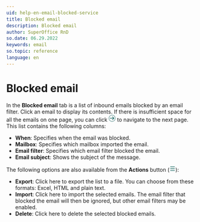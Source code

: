 ```yaml
---
uid: help-en-email-blocked-service
title: Blocked email
description: Blocked email
author: SuperOffice RnD
so.date: 06.29.2022
keywords: email
so.topic: reference
language: en
---
```


# Blocked email

In the **Blocked email** tab is a list of inbound emails blocked by an email filter. Click an email to display its contents. If there is insufficient space for all the emails on one page, you can click ![icon][img1] to navigate to the next page. This list contains the following columns:

* **When**: Specifies when the email was blocked.
* **Mailbox**: Specifies which mailbox imported the email.
* **Email filter**: Specifies which email filter blocked the email.
* **Email subject**: Shows the subject of the message.

The following options are also available from the **Actions** button (![icon][img2]):

* **Export**: Click here to export the list to a file. You can choose from these formats: Excel, HTML and plain text.
* **Import**: Click here to import the selected emails. The email filter that blocked the email will then be ignored, but other email filters may be enabled.
* **Delete**: Click here to delete the selected blocked emails.

<!-- Referenced links -->

<!-- Referenced images -->
[img1]: ../../../../../media/icons/arrow-right.png
[img2]: ../../../../../media/icons/btn-menu.png
